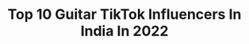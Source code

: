---
title: Top 10 Guitar TikTok Influencers In India In 2022
description: >-
  Find top guitar TikTok influencers in India in 2022. Most popular hashtags: #foryou #guitar #fyp #edutok.
platform: TikTok
hits: 66
text_top: See the top-rated TikTok influencers on inBeat.
text_bottom: inBeat has 66 TikTok influencers like this in India for you to connect with.
profiles:
  - username: "rohithsmadhu"
    fullname: >-
      Rohith s madhu
    bio: >-
      Mallu boy 😍😘 Kannur🔄kasargod Guitarist ✌🏻
    location: "India"
    followers: 6632
    engagement: 1472
    commentsToLikes: 0.054186
    id: ckaillv3iorjc0i783cpmqgpp
    verified: false
    hashtags: "#foryou, #fyp, #nellikka, #mallumuser"
  - username: "sonalichidanand"
    fullname: >-
      👑Sonali Chidanand👑
    bio: >-
      Indian Muser 🇮🇳Bengaluru 🏡⭐😍 Techie 😎Guitarist 🎸Dancer 💃 Mantra for Like 
    location: "India"
    followers: 2878
    engagement: 790
    commentsToLikes: 0.110200
    id: ckbkvyfgarkd40j23nh9yxuv2
    verified: false
    hashtags: "#kannadathi, #danishsait, #kannada, #kannadacomedy"
  - username: "rakeshviswanatha"
    fullname: >-
      Rakesh Viswanathan
    bio: >-
      Software Engineer by profession, Rider by heart #Rider #Guitarist #Traveler ✌🏽
    location: "India"
    followers: 2158
    engagement: 708
    commentsToLikes: 0.105932
    id: ck9slixafe5630j7823bqow51
    verified: false
    hashtags: "#expressions, #90s, #eyes, #duet"
  - username: "being_vieral"
    fullname: >-
      Viral
    bio: >-
      Music lover🎶, Guitarist🎸, Artist🖌, Pharmacist 💊, barodian 🏠, #being_vieral
    location: "India"
    followers: 19900
    engagement: 572
    commentsToLikes: 0.042623
    id: ckan1tfd3x7ou0i78c481r0i5
    verified: true
    hashtags: "#gharbaithoindia, #foryou, #journey, #being"
  - username: "yash__lalwani"
    fullname: >-
      yash__lalwani
    bio: >-
      Guitarist
    location: "India"
    followers: 55761
    engagement: 566
    commentsToLikes: 0.007903
    id: ck9jzckoj85jv0j78hjvq59ki
    verified: false
    hashtags: "#foryou, #passthebrushchallenge, #spidermanfarfromhome, #memoriesbringback"
  - username: "dynamo_gamimg"
    fullname: >-
      dynamo_gaming
    bio: >-
      I am born to be the reason of crowd Not to be A part of it Gamer🎮/guitarist🎻
    location: "India"
    followers: 178800
    engagement: 747
    commentsToLikes: 0.003876
    id: ck9036tbgd2nz0j78zo9ppgpr
    verified: false
    hashtags: "#pubglovers, #pubglover, #pubglove, #pubg"
  - username: "itsruhaan"
    fullname: >-
      Ruhaan
    bio: >-
      ● one and only ustad NFAK🙇‍♂️ ● Follow on Instagram ● Thank you tiktok india 💕
    location: "India"
    followers: 14200
    engagement: 1329
    commentsToLikes: 0.054721
    id: ckb0tamwnis1e0j23384hlzl8
    verified: false
    hashtags: "#nfak, #tiktok, #fyp, #song"
  - username: "veerkumarr"
    fullname: >-
      Veer kumar
    bio: >-
      Thanks for your love and support ❤️ YouTube - veer kumar Instagram - veerkumar15
    location: "India"
    followers: 150400
    engagement: 1500
    commentsToLikes: 0.005355
    id: ck9gm117eqjcv0j783q97m0o9
    verified: false
    hashtags: "#solo, #cover, #guitartutorial, #guitar"
  - username: "mohsinmusic_"
    fullname: >-
      mohsinmusic_
    bio: >-
      Singer,🎙️ Writer,📝💖
    location: "India"
    followers: 36900
    engagement: 1197
    commentsToLikes: 0.025601
    id: ckc90z3moqqwx0j23on53wofv
    verified: false
    hashtags: "#covid19, #champibeats, #indian, #writer"
  - username: "vatsalchevli"
    fullname: >-
      Vatsal Chevli 🎤🎸🎵
    bio: >-
      SINGER / COMPOSER / MUSIC PRODUCER Snapchat : vatschvs 👻
    location: "India"
    followers: 35700
    engagement: 838
    commentsToLikes: 0.041007
    id: ck9fmdzc8t03c0j78wmi9hox8
    verified: true
    hashtags: "#1millionaudition, #foryou, #guitar, #music"
---